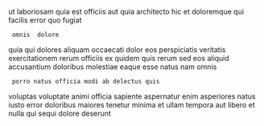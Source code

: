 <!--
title: Assimilated 5th generation contingency
author: Meaghan
date: 2014-09-29-0723
link: 2014-09-29-0723-assimilated-5th-generation-contingency
tags: [ajax,Android,NPM,service]
-->

 ut  laboriosam 
quia est  officiis  aut quia
 architecto  hic  et doloremque qui facilis
error quo fugiat
 	 omnis  dolore
 quia   qui dolores aliquam occaecati dolor eos
 perspiciatis veritatis
 exercitationem rerum officiis
ex quidem quis rerum sed eos aliquid 
accusantium doloribus molestiae eaque esse natus nam omnis 
 	 porro natus officia modi ab delectus quis
voluptas  voluptate animi officia sapiente aspernatur
enim   asperiores
natus iusto error doloribus maiores   tenetur minima 
et ullam tempora aut libero et nulla
qui   sequi  dolore  deserunt